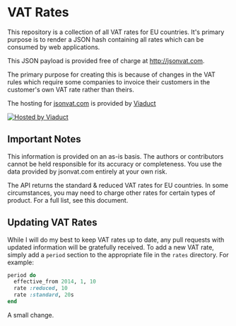# VAT Rates

This repository is a collection of all VAT rates for EU countries. It's primary purpose is to render a JSON hash containing all rates which can be consumed by web applications. 

This JSON payload is provided free of charge at http://jsonvat.com.

The primary purpose for creating this is because of changes in the VAT rules which require some companies to invoice their customers in the customer's own VAT rate rather than theirs.

The hosting for [jsonvat.com](http://jsonvat.com) is provided by [Viaduct](http://viaduct.io)

[![Hosted by Viaduct](https://cdn.viaduct.io/hosted/medium-blue.png)](http://viaduct.io)

## Important Notes

This information is provided on an as-is basis. The authors or contributors cannot be held responsible for its accuracy or completeness. You use the data provided by jsonvat.com entirely at your own risk.

The API returns the standard & reduced VAT rates for EU countries. In some circumstances, you may need to charge other rates for certain types of product. For a full list, see this document.

## Updating VAT Rates

While I will do my best to keep VAT rates up to date, any pull requests with updated information will be gratefully received. To add a new VAT rate, simply add a `period` section to the appropriate file in the `rates` directory. For example:

```ruby
period do
  effective_from 2014, 1, 10
  rate :reduced, 10
  rate :standard, 20s
end
```

A small change.
